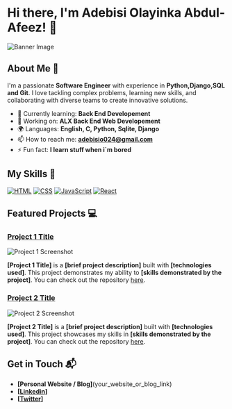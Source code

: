 # Hi there, I'm Adebisi Olayinka Abdul-Afeez! 👋

![Banner Image]((https://avatars.githubusercontent.com/u/13521919?s=200&v=4))

## About Me 🚀

I'm a passionate **Software Engineer** with experience in **Python,Django,SQL and Git**. I love tackling complex problems, learning new skills, and collaborating with diverse teams to create innovative solutions.

- 🌱 Currently learning: **Back End Developement**
- 🔭 Working on: **ALX Back End Web Developement**
- 🌍 Languages: **English, C, Python, Sqlite, Django**
- 📫 How to reach me: **adebisio024@gmail.com**
- ⚡ Fun fact: **I learn stuff when i`m bored**

## My Skills 🧠

[![HTML](https://img.shields.io/badge/-HTML-E34F26?style=flat-square&logo=html5&logoColor=white)](https://img.shields.io/badge/C-00599C?style=for-the-badge&logo=c&logoColor=white)
[![CSS](https://img.shields.io/badge/-CSS-1572B6?style=flat-square&logo=css3&logoColor=white)](https://img.shields.io/badge/Python-FFD43B?style=for-the-badge&logo=python&logoColor=blue)
[![JavaScript](https://img.shields.io/badge/-JavaScript-F7DF1E?style=flat-square&logo=javascript&logoColor=black)](https://img.shields.io/badge/Django-092E20?style=for-the-badge&logo=django&logoColor=green)
[![React](https://img.shields.io/badge/-React-61DAFB?style=flat-square&logo=react&logoColor=black)](https://img.shields.io/badge/Sqlite-003B57?style=for-the-badge&logo=sqlite&logoColor=white)



## Featured Projects 💻

### [Project 1 Title](project_1_link)

![Project 1 Screenshot](project_1_screenshot_url)

**[Project 1 Title]** is a **[brief project description]** built with **[technologies used]**. This project demonstrates my ability to **[skills demonstrated by the project]**. You can check out the repository [here](project_1_repository_link).

### [Project 2 Title](project_2_link)

![Project 2 Screenshot](project_2_screenshot_url)

**[Project 2 Title]** is a **[brief project description]** built with **[technologies used]**. This project showcases my skills in **[skills demonstrated by the project]**. You can check out the repository [here](project_2_repository_link).

## Get in Touch 📬

- **[Personal Website / Blog]**(your_website_or_blog_link)
- **[[Linkedin](https://www.linkedin.com/in/olayinka-adebisi-99a0002a4/)]**
- **[[Twitter](https://x.com/Adebisi68113084)]**


